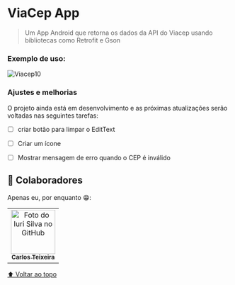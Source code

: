 # ViaCep App

<!---Esses são exemplos. Veja https://shields.io para outras pessoas ou para personalizar este conjunto de escudos. Você pode querer incluir dependências, status do projeto e informações de licença aqui--->



> Um App Android que retorna os dados da API do Viacep usando bibliotecas como Retrofit e Gson

### Exemplo de uso:

![Viacep10](https://user-images.githubusercontent.com/82918016/179374734-ba35a294-b2f1-4371-8078-ee5bc4f2598f.gif)


### Ajustes e melhorias

O projeto ainda está em desenvolvimento e as próximas atualizações serão voltadas nas seguintes tarefas:

- [ ] criar botão para limpar o EditText
- [ ] Criar um ícone
- [ ] Mostrar mensagem de erro quando o CEP é inválido




## 🤝 Colaboradores

Apenas eu, por enquanto 😁:

<table>
  <tr>
    <td align="center">
      <a href="#">
        <img src="https://avatars.githubusercontent.com/u/82918016?v=4" width="100px;" alt="Foto do Iuri Silva no GitHub"/><br>
        <sub>
          <b>Carlos Teixeira</b>
        </sub>
      </a>
    </td>
</table>



[⬆ Voltar ao topo](#nome-do-projeto)<br>
